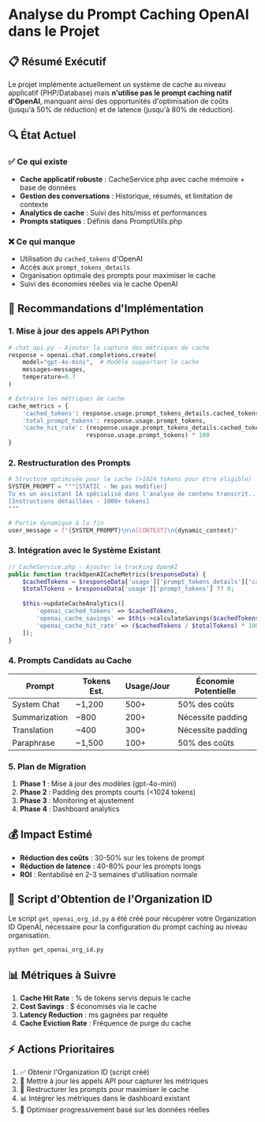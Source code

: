 # Analyse du Prompt Caching OpenAI dans le Projet

## 📋 Résumé Exécutif

Le projet implémente actuellement un système de cache au niveau applicatif (PHP/Database) mais **n'utilise pas le prompt caching natif d'OpenAI**, manquant ainsi des opportunités d'optimisation de coûts (jusqu'à 50% de réduction) et de latence (jusqu'à 80% de réduction).

## 🔍 État Actuel

### ✅ Ce qui existe
- **Cache applicatif robuste** : CacheService.php avec cache mémoire + base de données
- **Gestion des conversations** : Historique, résumés, et limitation de contexte
- **Analytics de cache** : Suivi des hits/miss et performances
- **Prompts statiques** : Définis dans PromptUtils.php

### ❌ Ce qui manque
- Utilisation du `cached_tokens` d'OpenAI
- Accès aux `prompt_tokens_details` 
- Organisation optimale des prompts pour maximiser le cache
- Suivi des économies réelles via le cache OpenAI

## 🎯 Recommandations d'Implémentation

### 1. **Mise à jour des appels API Python**

```python
# chat_api.py - Ajouter la capture des métriques de cache
response = openai.chat.completions.create(
    model="gpt-4o-mini",  # Modèle supportant le cache
    messages=messages,
    temperature=0.7
)

# Extraire les métriques de cache
cache_metrics = {
    'cached_tokens': response.usage.prompt_tokens_details.cached_tokens,
    'total_prompt_tokens': response.usage.prompt_tokens,
    'cache_hit_rate': (response.usage.prompt_tokens_details.cached_tokens / 
                      response.usage.prompt_tokens) * 100
}
```

### 2. **Restructuration des Prompts**

```python
# Structure optimisée pour le cache (>1024 tokens pour être éligible)
SYSTEM_PROMPT = """[STATIC - Ne pas modifier]
Tu es un assistant IA spécialisé dans l'analyse de contenu transcrit...
[Instructions détaillées - 1000+ tokens]
"""

# Partie dynamique à la fin
user_message = f"{SYSTEM_PROMPT}\n\n[CONTEXT]\n{dynamic_context}"
```

### 3. **Intégration avec le Système Existant**

```php
// CacheService.php - Ajouter le tracking OpenAI
public function trackOpenAICacheMetrics($responseData) {
    $cachedTokens = $responseData['usage']['prompt_tokens_details']['cached_tokens'] ?? 0;
    $totalTokens = $responseData['usage']['prompt_tokens'] ?? 0;
    
    $this->updateCacheAnalytics([
        'openai_cached_tokens' => $cachedTokens,
        'openai_cache_savings' => $this->calculateSavings($cachedTokens),
        'openai_cache_hit_rate' => ($cachedTokens / $totalTokens) * 100
    ]);
}
```

### 4. **Prompts Candidats au Cache**

| Prompt | Tokens Est. | Usage/Jour | Économie Potentielle |
|--------|-------------|------------|---------------------|
| System Chat | ~1,200 | 500+ | 50% des coûts |
| Summarization | ~800 | 200+ | Nécessite padding |
| Translation | ~400 | 300+ | Nécessite padding |
| Paraphrase | ~1,500 | 100+ | 50% des coûts |

### 5. **Plan de Migration**

1. **Phase 1** : Mise à jour des modèles (gpt-4o-mini)
2. **Phase 2** : Padding des prompts courts (<1024 tokens)
3. **Phase 3** : Monitoring et ajustement
4. **Phase 4** : Dashboard analytics

## 💰 Impact Estimé

- **Réduction des coûts** : 30-50% sur les tokens de prompt
- **Réduction de latence** : 40-80% pour les prompts longs
- **ROI** : Rentabilisé en 2-3 semaines d'utilisation normale

## 🚀 Script d'Obtention de l'Organization ID

Le script `get_openai_org_id.py` a été créé pour récupérer votre Organization ID OpenAI, nécessaire pour la configuration du prompt caching au niveau organisation.

```bash
python get_openai_org_id.py
```

## 📊 Métriques à Suivre

1. **Cache Hit Rate** : % de tokens servis depuis le cache
2. **Cost Savings** : $ économisés via le cache
3. **Latency Reduction** : ms gagnées par requête
4. **Cache Eviction Rate** : Fréquence de purge du cache

## ⚡ Actions Prioritaires

1. ✅ Obtenir l'Organization ID (script créé)
2. 🔄 Mettre à jour les appels API pour capturer les métriques
3. 📝 Restructurer les prompts pour maximiser le cache
4. 📊 Intégrer les métriques dans le dashboard existant
5. 🎯 Optimiser progressivement basé sur les données réelles